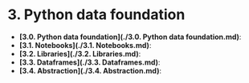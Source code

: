 # 3. Python data foundation

- **[3.0. Python data foundation](./3.0. Python data foundation.md)**: 
- **[3.1. Notebooks](./3.1. Notebooks.md)**: 
- **[3.2. Libraries](./3.2. Libraries.md)**: 
- **[3.3. Dataframes](./3.3. Dataframes.md)**: 
- **[3.4. Abstraction](./3.4. Abstraction.md)**: